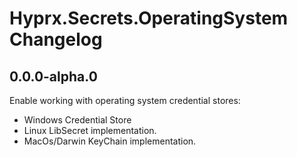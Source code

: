 # Hyprx.Secrets.OperatingSystem Changelog

## 0.0.0-alpha.0

Enable working with operating system credential stores:

- Windows Credential Store
- Linux LibSecret implementation.
- MacOs/Darwin KeyChain implementation.
